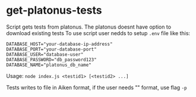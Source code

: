 # get-platonus-tests

Script gets tests from platonus. The platonus doesnt have option to download existing tests
To use script user nedds to setup `.env` file like this:

```
DATABASE_HOST="your-database-ip-address"
DATABASE_PORT="your-database-port"
DATABASE_USER="database-user"
DATABASE_PASSWORD="db_password123"
DATABASE_NAME="platonus_db_name"
```

Usage:
`node index.js <testid1> [<testid2> ...]`

Tests writes to file in Aiken format, if the user needs "<question><variant>" format, use flag `-p`
